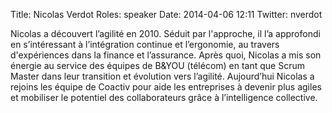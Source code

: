 Title: Nicolas Verdot
Roles: speaker
Date: 2014-04-06 12:11
Twitter: nverdot


Nicolas a découvert l’agilité en 2010. Séduit par l'approche, il l’a approfondi en s’intéressant à l’intégration continue et l’ergonomie, au travers d'expériences dans la finance et l’assurance. Après quoi, Nicolas a mis son énergie au service des équipes de B&YOU (télécom) en tant que Scrum Master dans leur transition et évolution vers l’agilité. Aujourd’hui Nicolas a rejoins les équipe de Coactiv pour aide les entreprises à devenir plus agiles et mobiliser le potentiel des collaborateurs grâce à l’intelligence collective.
